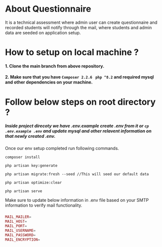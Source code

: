 # About Questionnaire   
It is a technical assessment where admin user can create questionnaire and recorded students will notify through the mail, where students and admin data are seeded on application setup.


# How to setup on local machine ?
#### 1. Clone the main branch from above repository.
#### 2. Make sure that you have ```Composer 2.2.6``` ``` php ^8.2``` and required mysql and other dependencies on your machine.


# Follow below steps on root directory ?
##### Inside project direcoty we have .env.example create .env from it or ``` cp .env.example .env ``` and update mysql and other relavent information on that newly created .env.
Once our env setup completed run following commands.
```unix
composer install

php artisan key:generate

php artisan migrate:fresh --seed //This will seed our default data

php artisan optimize:clear

php artisan serve
```

  Make sure to update below information in .env file based on your SMTP information to verify mail functionality.
###
```php
MAIL_MAILER=
MAIL_HOST=
MAIL_PORT=
MAIL_USERNAME=
MAIL_PASSWORD=
MAIL_ENCRYPTION=
```